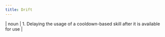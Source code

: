 ```yaml
---
title: Drift
---
```

| noun | 1.  	Delaying the usage of a cooldown-based skill after it is available for use	|